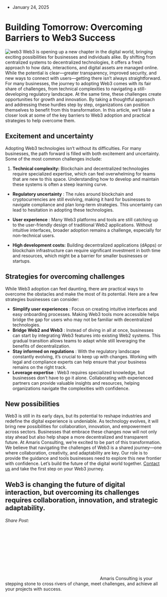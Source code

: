* January 24, 2025


# Building Tomorrow: Overcoming Barriers to Web3 Success
![web3](https://amaris.com/wp-content/uploads/2025/01/AdobeStock_1000326171-1024x683.avif)
Web3 is opening up a new chapter in the digital world, bringing exciting possibilities for businesses and individuals alike. By shifting from centralized systems to decentralized technologies, it offers a fresh approach to how data, interactions, and digital assets are managed online.
While the potential is clear—greater transparency, improved security, and new ways to connect with users—getting there isn’t always straightforward. For many businesses, the journey to adopting Web3 comes with its fair share of challenges, from technical complexities to navigating a still-developing regulatory landscape.
At the same time, these challenges create opportunities for growth and innovation. By taking a thoughtful approach and addressing these hurdles step by step, organizations can position themselves to benefit from this transformation. In this article, we’ll take a closer look at some of the key barriers to Web3 adoption and practical strategies to help overcome them.
## **Excitement and uncertainty**
Adopting Web3 technologies isn’t without its difficulties. For many businesses, the path forward is filled with both excitement and uncertainty. Some of the most common challenges include:
  1. **Technical complexity:** Blockchain and decentralized technologies require specialized expertise, which can feel overwhelming for teams that are new to this space. Understanding how to develop and maintain these systems is often a steep learning curve.


  * **Regulatory uncertainty** : The rules around blockchain and cryptocurrencies are still evolving, making it hard for businesses to navigate compliance and plan long-term strategies. This uncertainty can lead to hesitation in adopting these technologies.


  * **User experience** : Many Web3 platforms and tools are still catching up to the user-friendly design of traditional Web2 applications. Without intuitive interfaces, broader adoption remains a challenge, especially for non-technical users.


  * **High development costs:** Building decentralized applications (dApps) or blockchain infrastructure can require significant investment in both time and resources, which might be a barrier for smaller businesses or startups.


## **Strategies for overcoming challenges**
While Web3 adoption can feel daunting, there are practical ways to overcome the obstacles and make the most of its potential. Here are a few strategies businesses can consider:
  * **Simplify user experiences** : Focus on creating intuitive interfaces and easy onboarding processes. Making Web3 tools more accessible helps bridge the gap for users who may not be familiar with decentralized technologies.
  * **Bridge Web2 and Web3** : Instead of diving in all at once, businesses can start by integrating Web3 features into existing Web2 systems. This gradual transition allows teams to adapt while still leveraging the benefits of decentralization.
  * **Stay informed on regulations** : With the regulatory landscape constantly evolving, it’s crucial to keep up with changes. Working with legal and compliance experts can help ensure that your business remains on the right track.
  * **Leverage expertise** : Web3 requires specialized knowledge, but businesses don’t have to go it alone. Collaborating with experienced partners can provide valuable insights and resources, helping organizations navigate the complexities with confidence.


## New possibilities
Web3 is still in its early days, but its potential to reshape industries and redefine the digital experience is undeniable. As technology evolves, it will bring new possibilities for collaboration, innovation, and empowerment across sectors. Businesses that embrace these changes now will not only stay ahead but also help shape a more decentralized and transparent future.
At Amaris Consulting, we’re excited to be part of this transformation. We believe that navigating the challenges of Web3 is a shared journey—one where collaboration, creativity, and adaptability are key. Our role is to provide the guidance and tools businesses need to explore this new frontier with confidence.
Let’s build the future of the digital world together. [Contact us](https://amaris.com/contact-us/) and take the first step on your Web3 journey.
## Web3 is changing the future of digital interaction, but overcoming its challenges requires collaboration, innovation, and strategic adaptability.
###### Share Post:
![Amaris Logo](data:image/svg+xml,%3Csvg%20xmlns='http://www.w3.org/2000/svg'%20viewBox='0%200%200%200'%3E%3C/svg%3E)
Amaris Consulting is your stepping stone to cross rivers of change, meet challenges, and achieve all your projects with success.
